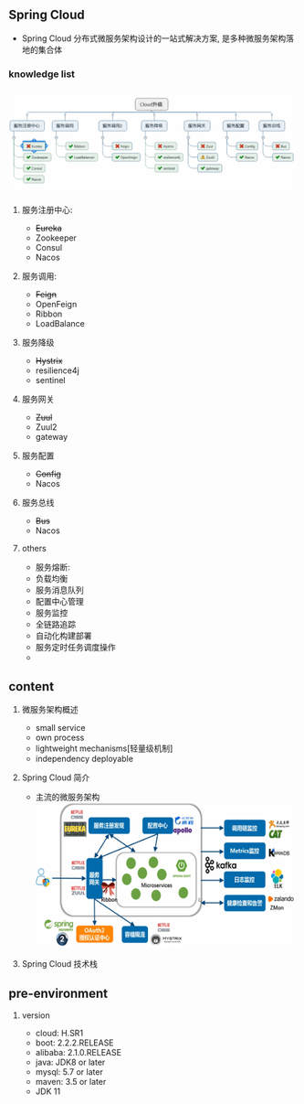 ## Spring Cloud

- Spring Cloud 分布式微服务架构设计的一站式解决方案, 是多种微服务架构落地的集合体

### knowledge list

![avatar](/static/image/spring/springcloud-knowledge-list.png)

1. 服务注册中心:

   - ~~Eureka~~
   - Zookeeper
   - Consul
   - Nacos

2. 服务调用:

   - ~~Feign~~
   - OpenFeign
   - Ribbon
   - LoadBalance

3. 服务降级

   - ~~Hystrix~~
   - resilience4j
   - sentinel

4. 服务网关

   - ~~Zuul~~
   - Zuul2
   - gateway

5. 服务配置

   - ~~Config~~
   - Nacos

6. 服务总线

   - ~~Bus~~
   - Nacos

7. others
   - 服务熔断:
   - 负载均衡
   - 服务消息队列
   - 配置中心管理
   - 服务监控
   - 全链路追踪
   - 自动化构建部署
   - 服务定时任务调度操作
   -

## content

1. 微服务架构概述

   - small service
   - own process
   - lightweight mechanisms[轻量级机制]
   - independency deployable

2. Spring Cloud 简介

   - 主流的微服务架构
     ![avatar](/static/image/spring/spring-cloud-usage.png)

3. Spring Cloud 技术栈

## pre-environment

1. version

   - cloud: H.SR1
   - boot: 2.2.2.RELEASE
   - alibaba: 2.1.0.RELEASE
   - java: JDK8 or later
   - mysql: 5.7 or later
   - maven: 3.5 or later
   - JDK 11

